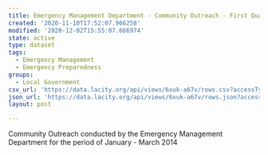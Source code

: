```yaml
---
title: Emergency Management Department - Community Outreach - First Quarter 2014
created: '2020-11-10T17:52:07.966258'
modified: '2020-12-02T15:55:07.666974'
state: active
type: dataset
tags:
  - Emergency Management
  - Emergency Preparedness
groups:
  - Local Government
csv_url: 'https://data.lacity.org/api/views/6xuk-a67v/rows.csv?accessType=DOWNLOAD'
json_url: 'https://data.lacity.org/api/views/6xuk-a67v/rows.json?accessType=DOWNLOAD'
layout: post

---
```

Community Outreach conducted by the Emergency Management Department for the period of January - March 2014
